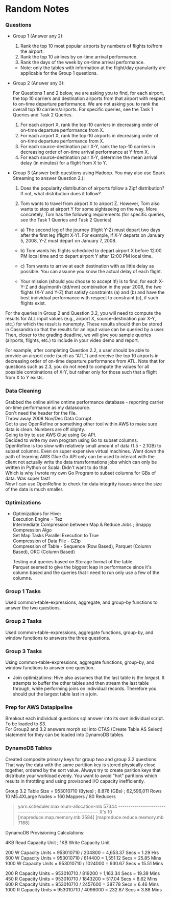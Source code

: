 # Random Notes

### Questions 

* Group 1 (Answer any 2):

  1. Rank the top 10 most popular airports by numbers of flights to/from the airport.  
  2. Rank the top 10 airlines by on-time arrival performance.  
  3. Rank the days of the week by on-time arrival performance.  
  * Note: only the tables with information at the flight/day granularity are applicable for the Group 1 questions.

* Group 2 (Answer any 3):

  For Questions 1 and 2 below, we are asking you to find, for each airport, the top 10 carriers and destination airports from that airport with respect to on-time departure performance. We are not asking you to rank the overall top 10 carriers/airports. For specific queries, see the Task 1 Queries and Task 2 Queries.

  1. For each airport X, rank the top-10 carriers in decreasing order of on-time departure performance from X.  
  2. For each airport X, rank the top-10 airports in decreasing order of on-time departure performance from X.  
  3. For each source-destination pair X-Y, rank the top-10 carriers in decreasing order of on-time arrival performance at Y from X.  
  4. For each source-destination pair X-Y, determine the mean arrival delay (in minutes) for a flight from X to Y.

* Group 3 (Answer both questions using Hadoop. You may also use Spark Streaming to answer Question 2.):

  1. Does the popularity distribution of airports follow a Zipf distribution? If not, what distribution does it follow?

  2. Tom wants to travel from airport X to airport Z. However, Tom also wants to stop at airport Y for some sightseeing on the way. More concretely, Tom has the following requirements (for specific queries, see the Task 1 Queries and Task 2 Queries)

    * a) The second leg of the journey (flight Y-Z) must depart two days after the first leg (flight X-Y). For example, if X-Y departs on January 5, 2008, Y-Z must depart on January 7, 2008.

    * b) Tom wants his flights scheduled to depart airport X before 12:00 PM local time and to depart airport Y after 12:00 PM local time.

    * c) Tom wants to arrive at each destination with as little delay as possible. You can assume you know the actual delay of each flight.

    * Your mission (should you choose to accept it!) is to find, for each X-Y-Z and day/month (dd/mm) combination in the year 2008, the two flights (X-Y and Y-Z) that satisfy constraints (a) and (b) and have the best individual performance with respect to constraint (c), if such flights exist.

For the queries in Group 2 and Question 3.2, you will need to compute the results for ALL input values (e.g., airport X, source-destination pair X-Y, etc.) for which the result is nonempty. These results should then be stored in Cassandra so that the results for an input value can be queried by a user. Then, closer to the grading deadline, we will give you sample queries (airports, flights, etc.) to include in your video demo and report.

For example, after completing Question 2.2, a user should be able to provide an airport code (such as “ATL”) and receive the top 10 airports in decreasing order of on-time departure performance from ATL. Note that for questions such as 2.3, you do not need to compute the values for all possible combinations of X-Y, but rather only for those such that a flight from X to Y exists.

### Data Cleaning 

Grabbed the online airline ontime performance database - reporting carrier on-time performance as my datasource.   
Don't need the header for the file.  
Throw away 2008 Nov/Dec Data Corrupt.  
Got to use OpenRefine or something other tool within AWS to make sure data is clean.   Numbers are off slighty.   
Going to try to use AWS Glue using Go API.   
Decided to write my own program using Go to subset columns.   
OpenRefine is too slow with relatively small amount of data (1.5 - 2.1GB) to subset columns. Even on super expensive virtual machines. Went down the path of learning AWS Glue Go API only can be used to interact with the client not actually write the data transformations jobs which can only be written in Python or Scala. Didn't want to do that.  
Which is why I wrote my own Go Program to subset columns for GBs of data. Was super fast!   
Now I can use OpenRefine to check for data integrity issues since the size of the data is much smaller.   

### Optimizations 

* Optimizations for Hive:  
  Execution Engine = Tez  
  Intermediate Compression between Map & Reduce Jobs ; Snappy Compression Algo  
  Set Map Tasks Parallel Execution to True  
  Compression of Data File - GZip   
  Compression of Table - Sequence (Row Based), Parquet (Column Based), ORC (Column Based)

  Testing out queries based on Storage format of the table.  
  Parquet seemed to give the biggest leap in performance since it's column based and the 
  queries that I need to run only use a few of the columns. 

### Group 1 Tasks

Used common-table-expressions, aggregate, and group-by functions to answer the two questions. 

### Group 2 Tasks

Used common-table-expressions, aggregate functions, group-by, and window functions to answers the three questions. 

### Group 3 Tasks

Using common-table-expressions, aggregate functions, group-by, and window functions to 
answer one question. 

* Join optimizations:
  Hive also assumes that the last table is the *largest*. It attempts to buffer the other tables and then stream the last table through, while performing joins on individual records. Therefore you should put the largest table last in a join. 

### Prep for AWS Datapipeline

Breakout each individual questions sql answer into its own individual script. To be loaded to S3.   
For Group2 and 3.2 answers morph sql into CTAS (Create Table AS Select) statement for they can be loaded into DynamoDB tables. 


### DynamoDB Tables

Created composite primary keys for group two and group 3.2 questions. That way the data with the same partition key is stored physically close together, ordered by the sort value. Always try to create parition keys that distribute your workload evenly. You want to avoid "hot" paritions which results in throttling and using provisoned I/O capacity inefficiently.   

Group 3.2 Table Size = 953010710 (Bytes) ; 8.876 (GBs) ; 62,596,011 Rows
10 M5.4XLarge Nodes = 160 Mappers / 80 Reducers

> yarn.scheduler.maximum-allocation-mb 57344 
> --------------------------------------------------------------   X's 10 
> [mapreduce.map.memory.mb 3584] [mapreduce.reduce.memory.mb 7168] 

DynamoDB Provisioning Calculations: 

4KB Read Capacity Unit ; 1KB Write Capacity Unit

200 W Capacity Units = 953010710 / 204800 = 4,653.37 Secs = 1.29 Hrs
600 W Capacity Units = 953010710 / 614400 = 1,551.12 Secs = 25.85 Mins
1000 W Capacity Units = 953010710 / 1024000 = 930.67 Secs = 15.51 Mins

200 R Capacity Units = 953010710 / 819200 = 1,163.34 Secs = 19.39 Mins
450 R Capacity Units = 953010710 / 1843200 = 517.04 Secs = 8.62 Mins
600 R Capacity Units = 953010710 / 2457600 = 387.78 Secs = 6.46 Mins
1000 R Capacity Units = 953010710 / 4096000 = 232.67 Secs = 3.88 Mins
